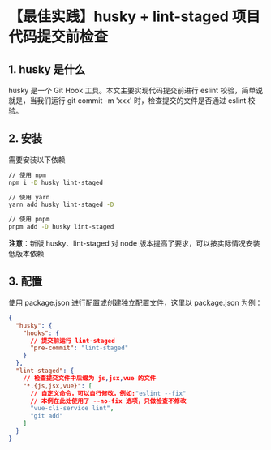 # 【最佳实践】husky + lint-staged 项目代码提交前检查

## 1. husky 是什么

husky 是一个 Git Hook 工具。本文主要实现代码提交前进行 eslint 校验，简单说就是，当我们运行 git commit -m 'xxx' 时，检查提交的文件是否通过 eslint 校验。

## 2. 安装

需要安装以下依赖

```bash
// 使用 npm
npm i -D husky lint-staged

// 使用 yarn
yarn add husky lint-staged -D

// 使用 pnpm
pnpm add -D husky lint-staged
```

**注意**：新版 husky、lint-staged 对 node 版本提高了要求，可以按实际情况安装低版本依赖

## 3. 配置

使用 package.json 进行配置或创建独立配置文件，这里以 package.json 为例：

```json
{
  "husky": {
    "hooks": {
      // 提交前运行 lint-staged
      "pre-commit": "lint-staged"
    }
  },
  "lint-staged": {
    // 检查提交文件中后缀为 js,jsx,vue 的文件
    "*.{js,jsx,vue}": [
      // 自定义命令，可以自行修改，例如:"eslint --fix"
      // 本例在此处使用了 --no-fix 选项，只做检查不修改
      "vue-cli-service lint",
      "git add"
    ]
  }
}
```

